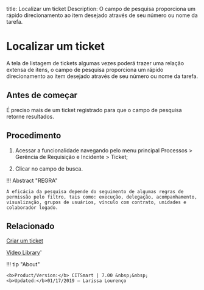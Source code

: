 title: Localizar um ticket
Description: O campo de pesquisa proporciona um rápido direcionamento ao item desejado através de seu número ou nome da tarefa. 
# Localizar um ticket

A tela de listagem de tickets algumas vezes poderá trazer uma relação extensa de itens, o campo de pesquisa proporciona um rápido direcionamento ao item desejado através de seu número ou nome da tarefa.

Antes de começar
----------------

É preciso mais de um ticket registrado para que o campo de pesquisa retorne
resultados.

Procedimento
------------

1.  Acessar a funcionalidade navegando pelo menu principal Processos \> Gerência
    de Requisição e Incidente \> Ticket;

2.  Clicar no campo de busca.

!!! Abstract "REGRA"

    A eficácia da pesquisa depende do seguimento de algumas regras de
    permissão pelo filtro, tais como: execução, delegação, acompanhamento,
    visualização, grupos de usuários, vínculo com contrato, unidades e
    colaborador logado.


Relacionado
-----------

[Criar um ticket](/pt-br/citsmart-7/processes/tickets/use/create-ticket.html)

<i class='fa fa-youtube-play  fa-2x' style='color:#97ce17;vertical-align: middle;'> </i> [Video Library](https://www.youtube.com/playlist?list=PLB5qK2uzf2ROn4Xs6UdH84Ujzta2iJ6Ei)'

!!! tip "About"

    <b>Product/Version:</b> CITSmart | 7.00 &nbsp;&nbsp;
    <b>Updated:</b>01/17/2019 – Larissa Lourenço
